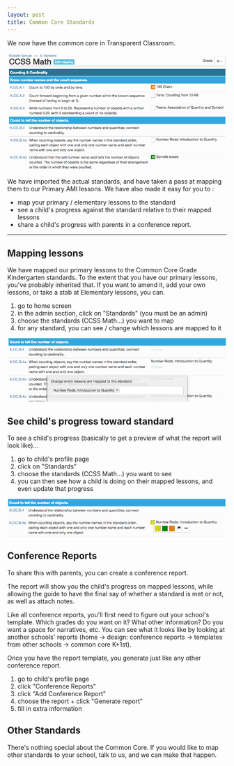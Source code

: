 ```yaml
---
layout: post
title: Common Core Standards
---
```


We now have the common core in Transparent Classroom.

<img src="/img/screen-shots/common-core-standards-1.png" style="max-width:100%;"/>

We have imported the actual standards, and have taken a pass at mapping them to our Primary AMI lessons. We have also made it easy for you to : 

- map your primary / elementary lessons to the standard
- see a child's progress against the standard relative to their mapped lessons
- share a child's progress with parents in a conference report.

----

## Mapping lessons

We have mapped our primary lessons to the Common Core Grade Kindergarten standards. To the extent that you have our primary lessons, you've probably inherited that. If you want to amend it, add your own lessons, or take a stab at Elementary lessons, you can.

1. go to home screen
1. in the admin section, click on "Standards" (you must be an admin)
1. choose the standards (CCSS Math...) you want to map
1. for any standard, you can see / change which lessons are mapped to it

<img src="/img/screen-shots/common-core-standards-2.png" style="max-width:100%;"/>

## See child's progress toward standard

To see a child's progress (basically to get a preview of what the report will look like)...

1. go to child's profile page
1. click on "Standards"
1. choose the standards (CCSS Math...) you want to see
1. you can then see how a child is doing on their mapped lessons, and even update that progress 

<img src="/img/screen-shots/common-core-standards-3.png" style="max-width:100%;"/>


## Conference Reports

To share this with parents, you can create a conference report. 

The report will show you the child's progress on mapped lessons, while allowing the guide to have the final say of whether a standard is met or not, as well as attach notes.

Like all conference reports, you'll first need to figure out your school's template. Which grades do you want on it? What other information? Do you want a space for narratives, etc. You can see what it looks like by looking at another schools' reports (home -> design: conference reports -> templates from other schools -> common core K+1st).

Once you have the report template, you generate just like any other conference report.

1. go to child's profile page
1. click "Conference Reports"
1. click "Add Conference Report"
1. choose the report + click "Generate report"
1. fill in extra information

## Other Standards

There's nothing special about the Common Core. If you would like to map other standards to your school, talk to us, and we can make that happen.
